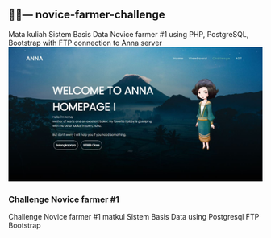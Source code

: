 ## 👨‍🌾— novice-farmer-challenge
Mata kuliah Sistem Basis Data Novice farmer #1 using PHP, PostgreSQL, Bootstrap with FTP connection to Anna server
![](Readme/client-side.JPG)
### Challenge Novice farmer #1
Challenge Novice farmer #1 matkul Sistem Basis Data using Postgresql FTP Bootstrap
